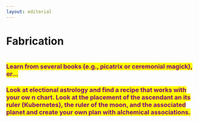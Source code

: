```yaml
---
layout: editorial
---
```


# Fabrication

<figure><img src="../../../../../../../.gitbook/assets/pexels-btgl-♡-15643115.jpg" alt=""><figcaption></figcaption></figure>

### <mark style="color:purple;">Learn from several books (e.g., picatrix or ceremonial magick), or...</mark>

### <mark style="color:purple;">Look at electional astrology and find a recipe that works with your ow n chart. Look at the placement of the ascendant an its ruler (Kubernetes), the ruler of the moon, and the associated planet and create your own plan with alchemical associations.</mark>

